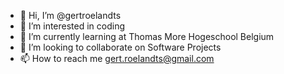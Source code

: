 - 👋 Hi, I’m @gertroelandts
- 👀 I’m interested in coding
- 🌱 I’m currently learning at Thomas More Hogeschool Belgium
- 💞️ I’m looking to collaborate on Software Projects
- 📫 How to reach me gert.roelandts@gmail.com

<!---
gertroelandts/gertroelandts is a ✨ special ✨ repository because its `README.md` (this file) appears on your GitHub profile.
You can click the Preview link to take a look at your changes.
--->
